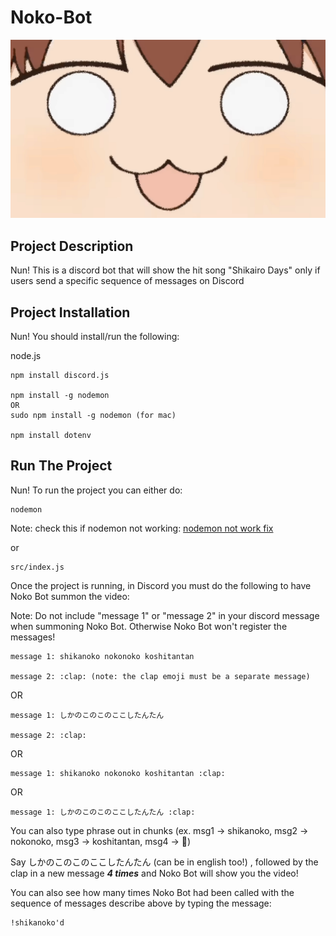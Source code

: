 # Noko-Bot

![Nun](static/images/NUN.jpg)



## Project Description
Nun! This is a discord bot that will show the hit song "Shikairo Days" only if users send a specific sequence of messages on Discord


## Project Installation
Nun! You should install/run the following:

node.js
```
npm install discord.js

npm install -g nodemon
OR 
sudo npm install -g nodemon (for mac)

npm install dotenv
```


## Run The Project
Nun! To run the project you can either do:

```
nodemon
```
Note: check this if nodemon not working: [nodemon not work fix](https://stackoverflow.com/questions/63423584/how-to-fix-error-nodemon-ps1-cannot-be-loaded-because-running-scripts-is-disabl)

or

```
src/index.js
```

Once the project is running, in Discord you must do the following to have Noko Bot summon the video:

Note: Do not include "message 1" or "message 2" in your discord message when summoning Noko Bot. Otherwise Noko Bot won't register the messages!

```
message 1: shikanoko nokonoko koshitantan

message 2: :clap: (note: the clap emoji must be a separate message)
```

OR 

```
message 1: しかのこのこのここしたんたん

message 2: :clap:
```

OR 

```
message 1: shikanoko nokonoko koshitantan :clap:
```

OR

```
message 1: しかのこのこのここしたんたん :clap:
```


You can also type phrase out in chunks
(ex. msg1 -> shikanoko, msg2 -> nokonoko,  msg3 -> koshitantan, msg4 -> :clap:)

Say しかのこのこのここしたんたん (can be in english too!) , followed by the clap in a new message ***4 times*** and Noko Bot will show you the video! 

You can also see how many times Noko Bot had been called with the sequence of messages describe above by typing the message:
```
!shikanoko'd
```







